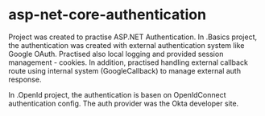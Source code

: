 # asp-net-core-authentication

Project was created to practise ASP.NET Authentication.
In .Basics project, the authentication was created with external authentication system like Google OAuth.
Practised also local logging and provided session management - cookies.
In addition, practised handling external callback route using internal system (GoogleCallback) to manage external auth response.

In .OpenId project, the authentication is basen on OpenIdConnect authentication config. The auth provider was the Okta developer site.
